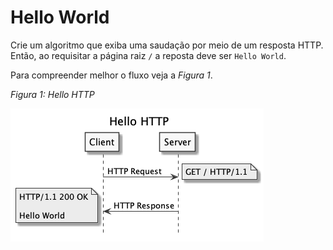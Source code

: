 # Hello World

Crie um algoritmo que exiba uma saudação por meio de um resposta HTTP. Então, ao requisitar a página raiz `/` a reposta deve ser `Hello World`.

Para compreender melhor o fluxo veja a _Figura 1_.

_Figura 1: Hello HTTP_

![](assets/hello.png)
